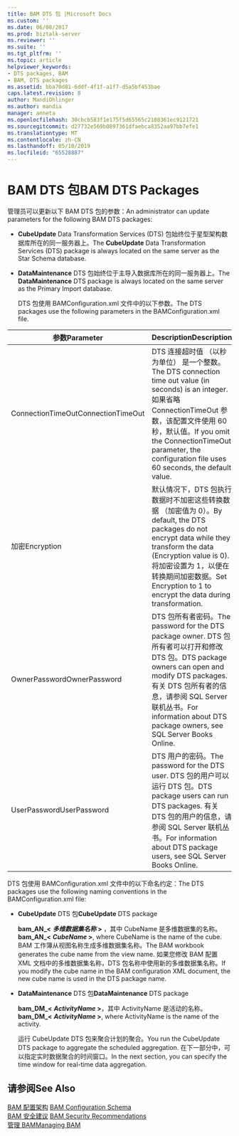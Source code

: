 ```yaml
---
title: BAM DTS 包 |Microsoft Docs
ms.custom: ''
ms.date: 06/08/2017
ms.prod: biztalk-server
ms.reviewer: ''
ms.suite: ''
ms.tgt_pltfrm: ''
ms.topic: article
helpviewer_keywords:
- DTS packages, BAM
- BAM, DTS packages
ms.assetid: bba70d81-6ddf-4f1f-a1f7-d5a5bf453bae
caps.latest.revision: 8
author: MandiOhlinger
ms.author: mandia
manager: anneta
ms.openlocfilehash: 30cbcb583f1e175f5d65565c2108361ec9121721
ms.sourcegitcommit: d27732e569b0897361dfaebca8352aa97bb7efe1
ms.translationtype: MT
ms.contentlocale: zh-CN
ms.lasthandoff: 05/10/2019
ms.locfileid: "65528887"
---
```

# <a name="bam-dts-packages"></a><span data-ttu-id="b28be-102">BAM DTS 包</span><span class="sxs-lookup"><span data-stu-id="b28be-102">BAM DTS Packages</span></span>
<span data-ttu-id="b28be-103">管理员可以更新以下 BAM DTS 包的参数：</span><span class="sxs-lookup"><span data-stu-id="b28be-103">An administrator can update parameters for the following BAM DTS packages:</span></span>  
  
- <span data-ttu-id="b28be-104">**CubeUpdate** Data Transformation Services (DTS) 包始终位于星型架构数据库所在的同一服务器上。</span><span class="sxs-lookup"><span data-stu-id="b28be-104">The **CubeUpdate** Data Transformation Services (DTS) package is always located on the same server as the Star Schema database.</span></span>  
  
- <span data-ttu-id="b28be-105">**DataMaintenance** DTS 包始终位于主导入数据库所在的同一服务器上。</span><span class="sxs-lookup"><span data-stu-id="b28be-105">The **DataMaintenance** DTS package is always located on the same server as the Primary Import database.</span></span>  
  
  <span data-ttu-id="b28be-106">DTS 包使用 BAMConfiguration.xml 文件中的以下参数。</span><span class="sxs-lookup"><span data-stu-id="b28be-106">The DTS packages use the following parameters in the BAMConfiguration.xml file.</span></span>  
  
|<span data-ttu-id="b28be-107">参数</span><span class="sxs-lookup"><span data-stu-id="b28be-107">Parameter</span></span>|<span data-ttu-id="b28be-108">Description</span><span class="sxs-lookup"><span data-stu-id="b28be-108">Description</span></span>|  
|---------------|-----------------|  
|<span data-ttu-id="b28be-109">ConnectionTimeOut</span><span class="sxs-lookup"><span data-stu-id="b28be-109">ConnectionTimeOut</span></span>|<span data-ttu-id="b28be-110">DTS 连接超时值 （以秒为单位） 是一个整数。</span><span class="sxs-lookup"><span data-stu-id="b28be-110">The DTS connection time out value (in seconds) is an integer.</span></span> <span data-ttu-id="b28be-111">如果省略 ConnectionTimeOut 参数，该配置文件使用 60 秒，默认值。</span><span class="sxs-lookup"><span data-stu-id="b28be-111">If you omit the ConnectionTimeOut parameter, the configuration file uses 60 seconds, the default value.</span></span>|  
|<span data-ttu-id="b28be-112">加密</span><span class="sxs-lookup"><span data-stu-id="b28be-112">Encryption</span></span>|<span data-ttu-id="b28be-113">默认情况下，DTS 包执行数据时不加密这些转换数据 （加密值为 0）。</span><span class="sxs-lookup"><span data-stu-id="b28be-113">By default, the DTS packages do not encrypt data while they transform the data (Encryption value is 0).</span></span> <span data-ttu-id="b28be-114">将加密设置为 1，以便在转换期间加密数据。</span><span class="sxs-lookup"><span data-stu-id="b28be-114">Set Encryption to 1 to encrypt the data during transformation.</span></span>|  
|<span data-ttu-id="b28be-115">OwnerPassword</span><span class="sxs-lookup"><span data-stu-id="b28be-115">OwnerPassword</span></span>|<span data-ttu-id="b28be-116">DTS 包所有者密码。</span><span class="sxs-lookup"><span data-stu-id="b28be-116">The password for the DTS package owner.</span></span> <span data-ttu-id="b28be-117">DTS 包所有者可以打开和修改 DTS 包。</span><span class="sxs-lookup"><span data-stu-id="b28be-117">DTS package owners can open and modify DTS packages.</span></span> <span data-ttu-id="b28be-118">有关 DTS 包所有者的信息，请参阅 SQL Server 联机丛书。</span><span class="sxs-lookup"><span data-stu-id="b28be-118">For information about DTS package owners, see SQL Server Books Online.</span></span>|  
|<span data-ttu-id="b28be-119">UserPassword</span><span class="sxs-lookup"><span data-stu-id="b28be-119">UserPassword</span></span>|<span data-ttu-id="b28be-120">DTS 用户的密码。</span><span class="sxs-lookup"><span data-stu-id="b28be-120">The password for the DTS user.</span></span> <span data-ttu-id="b28be-121">DTS 包的用户可以运行 DTS 包。</span><span class="sxs-lookup"><span data-stu-id="b28be-121">DTS package users can run DTS packages.</span></span> <span data-ttu-id="b28be-122">有关 DTS 包的用户的信息，请参阅 SQL Server 联机丛书。</span><span class="sxs-lookup"><span data-stu-id="b28be-122">For information about DTS package users, see SQL Server Books Online.</span></span>|  
  
 <span data-ttu-id="b28be-123">DTS 包使用 BAMConfiguration.xml 文件中的以下命名约定：</span><span class="sxs-lookup"><span data-stu-id="b28be-123">The DTS packages use the following naming conventions in the BAMConfiguration.xml file:</span></span>  
  
- <span data-ttu-id="b28be-124">**CubeUpdate** DTS 包</span><span class="sxs-lookup"><span data-stu-id="b28be-124">**CubeUpdate** DTS package</span></span>  
  
   <span data-ttu-id="b28be-125">**bam_AN_\<**  ***多维数据集名称* \>** ，其中 CubeName 是多维数据集的名称。</span><span class="sxs-lookup"><span data-stu-id="b28be-125">**bam_AN_\<** ***CubeName* \>**, where CubeName is the name of the cube.</span></span> <span data-ttu-id="b28be-126">BAM 工作簿从视图名称生成多维数据集名称。</span><span class="sxs-lookup"><span data-stu-id="b28be-126">The BAM workbook generates the cube name from the view name.</span></span> <span data-ttu-id="b28be-127">如果您修改 BAM 配置 XML 文档中的多维数据集名称，DTS 包名称中使用新的多维数据集名称。</span><span class="sxs-lookup"><span data-stu-id="b28be-127">If you modify the cube name in the BAM configuration XML document, the new cube name is used in the DTS package name.</span></span>  
  
- <span data-ttu-id="b28be-128">**DataMaintenance** DTS 包</span><span class="sxs-lookup"><span data-stu-id="b28be-128">**DataMaintenance** DTS package</span></span>  
  
   <span data-ttu-id="b28be-129">**bam_DM_\<**  ***ActivityName* \>**，其中 ActivityName 是活动的名称。</span><span class="sxs-lookup"><span data-stu-id="b28be-129">**bam_DM_\<** ***ActivityName* \>**, where ActivityName is the name of the activity.</span></span>  
  
  <span data-ttu-id="b28be-130">运行 CubeUpdate DTS 包来聚合计划的聚合。</span><span class="sxs-lookup"><span data-stu-id="b28be-130">You run the CubeUpdate DTS package to aggregate the scheduled aggregation.</span></span> <span data-ttu-id="b28be-131">在下一部分中，可以指定实时数据聚合的时间窗口。</span><span class="sxs-lookup"><span data-stu-id="b28be-131">In the next section, you can specify the time window for real-time data aggregation.</span></span>  
  
## <a name="see-also"></a><span data-ttu-id="b28be-132">请参阅</span><span class="sxs-lookup"><span data-stu-id="b28be-132">See Also</span></span>  
 <span data-ttu-id="b28be-133">[BAM 配置架构](../core/bam-configuration-schema.md) </span><span class="sxs-lookup"><span data-stu-id="b28be-133">[BAM Configuration Schema](../core/bam-configuration-schema.md) </span></span>  
 <span data-ttu-id="b28be-134">[BAM 安全建议](../core/bam-security-recommendations.md) </span><span class="sxs-lookup"><span data-stu-id="b28be-134">[BAM Security Recommendations](../core/bam-security-recommendations.md) </span></span>  
 [<span data-ttu-id="b28be-135">管理 BAM</span><span class="sxs-lookup"><span data-stu-id="b28be-135">Managing BAM</span></span>](../core/managing-bam.md)